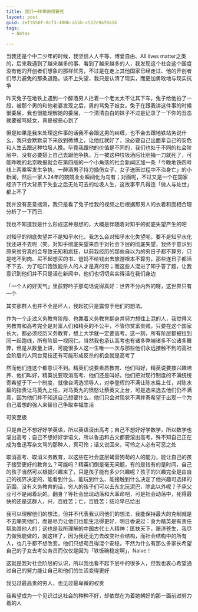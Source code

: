 ```yaml
---
title: 我们一样卑微得要死
layout: post
guid: 2ef3550f-8cf3-400b-a55b-c512c9af8a1k
tags:
  - Notes

---
```


当我还是个中二少年的时候，我坚信人人平等、博爱自由、All lives matter之类的，后来我遇到了越来越多的事、看到了越来越多的人，我发现这个社会这个国度没有他的开创者们想象的那样优秀，不过是在走上其他国家已经走过、他的开创者们尽力避免的那条道路。谈不上失望，我只是认清了现实，而更加勇敢地与现实抗争

昨天兔子在地铁上遇到一个醉酒男人拦着一个老太太不让其下车，兔子给他拍了一段，被那个男的和他老婆发现之后，男的骂兔子妓女。兔子在跟我讲这件事的时候很委屈，我也很能理解她的委屈，一个清清白白的妹子不过是记录了一下你的丑态就要被骂妓女，真是被恶心到了

但是如果是我来处理这件事的话我不会跟这男的纠缠，也不会去跟地铁站务说什么，我只会默默录下来放到微博上，让他红就好了，没必要自己出面拿自己的安危和人生去跟这种垃圾人换。毕竟我跟他的价值是不同的，我们也处于不同的社会阶层中，没有必要搭上自己去跟他争执，万一被这种垃圾酒后壮胆捅一刀就死了，可能昨晚的北京晚报就会在第四版的一个小角落的社会新闻区加一条「今晚地铁四号线上两乘客发生争执，一醉酒男子持刀捅伤女子，女子送医过程中不治身亡」的小新闻，然后一家人24年的兢兢业业瞬间化为乌有；对面呢，不过又是一个在国家经济下行大背景下失业之后无处可去的垃圾人生，这故事平凡得连「做人与处世」都上不了

我并没有恶意揣测，我只是看了兔子给我的视频之后根据那男人的衣着和面相合理分析了一下而已

我也不知道我是什么形成这种思想的，大概是伴随着对知乎的彻底失望产生的吧

对知乎的彻底失望并不是知乎水化，我怎么会对知乎水化失望呢，要不是知乎水化我还进不去呢（笑。对知乎彻底失望来自于对社会下层的彻底失望，我终于意识到原来贫穷真的会导致无知和疯狂，以前我经历的那些自以为的穷日子都不算穷，只是吃不到肉、买不起想买的书、爸妈不给钱出去旅游根本不算穷，那些连日子都活不下去、为了吃口饱饭能杀人的人才是真的穷；而这些人混进了知乎答了题，让我意识到他们并不只是活在新闻中，他们也切切实实得活在我们身边

「一个人的好天气」里荻野吟子那句话说得真好：世界不分内外的呀，这世界只有一个

其实那群人也并不全是坏人，我起初只是震惊于他们的想法。

作为一个走过义务教育阶段、也靠着义务教育翻身并努力想往上混的人，我觉得义务教育和高考完全是对富人们和精英的不公平，不管你贫富贵贱，只要在这个国家长大，都必须经历义务教育，想上大学就一定要高考。这一刻，所有阶层都被拉到同一起跑线，所有阶层一视同仁。当然我也承认高考也有诸多弊端诸多不公诸多舞弊，但是从数量上讲，可能很多人这一生唯一一次与那些他们永远接触不到的高社会阶层的人同台竞技还有可能形成反杀的机会就是高考了

然而他们连这个都意识不到。精英们说要素质教育、他们叫好，精英说要按兴趣培养、他们叫好，精英说要取消高考、他们还是叫好。他们把对现行制度的不满统统寄希望于下一个制度，就像台湾选领导人，对李登辉的不满让陈水扁上任，对陈水扁的指责让马英九上任，对马英九的愤怒让蔡英文上台，可是选来选去他们仍不满意，因为他们并不知道自己想要什么，他们只会对现状不满并寄希望于出现一个为自己着想的强人来替自己争取幸福生活

可笑至极

只是自己不想好好学英语，所以英语滚出高考；自己不想好好学数学，所以数学也滚出高考；自己不想好好学语文，所以鲁迅和古文都要滚出高考，殊不知自己正在成为鲁迅写杂文骂的那种人，真可怜；话又说回来，可怜之人必有可恶之处

取消高考、取消义务教育，以这些在社会底层蝇营狗苟的人的能力，能让自己的孩子接受更好的教育么？可能吗？精英们倒是毫无问题，有的是钱有的是时间，自己的孩子当然可以根据兴趣来了，只是孩子能有多少兴趣呢？孩子的兴趣完全是由自己的视界决定的，能看到什么、能玩到什么、能接触到什么决定了他兴趣可选择的范围，没有义务教育的话，穷人的孩子们可以去东北玩泥巴，除此以外呢？子承父业可不是闹着玩的。翻身？等社会出现动荡和大革命吧，可是社会动荡中，死得最快的还是这群人，兴，百姓苦；亡，百姓苦；结论早已给出

我可以理解他们的想法，但并不代表我认同他们的想法，我能保持最大的克制就是不去嘲笑他们，而是尽力让他们也能生活得更好，明日香说过：身为精英是有责任帮助其他人的；这也是我所理解的中国古代士人精神：匡扶天下，赈济苍生，我尽力做我能做的，就这样了，因为我还无力去改变社会结构，而社会结构中的所有人，也几乎都不想改变，他们只想苟且得混个安稳，不然为什么有那么多家长希望自己的子女去考公务员而仅仅是因为「铁饭碗稳定啊」，Naive！

这就是我对社会阶层的认识，所以我也看不起下层中的很多人，但我也衷心希望通过自己的努力能让自己和他们的生活变得更好

我见过最高贵的穷人，也见过最卑微的权贵

我希望成为一个见识过这社会的种种不好，却依然在为着她朝好的那一面前进努力着的人